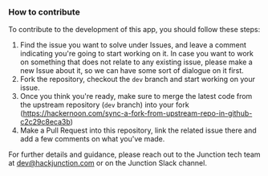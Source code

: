 ### How to contribute

To contribute to the development of this app, you should follow these steps: 

1) Find the issue you want to solve under Issues, and leave a comment indicating you're going to start working on it. In case you want to work on something that does not relate to any existing issue, please make a new Issue about it, so we can have some sort of dialogue on it first. 
2) Fork the repository, checkout the `dev` branch and start working on your issue.
3) Once you think you're ready, make sure to merge the latest code from the upstream repository (`dev` branch) into your fork (https://hackernoon.com/sync-a-fork-from-upstream-repo-in-github-c2c29c8eca3b)
4) Make a Pull Request into this repository, link the related issue there and add a few comments on what you've made.



For further details and guidance, please reach out to the Junction tech team at dev@hackjunction.com or on the Junction Slack channel.
